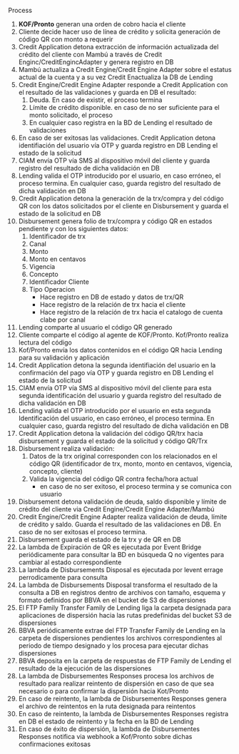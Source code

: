 Process
1. **KOF/Pronto** generan una orden de cobro hacia el cliente
1. Cliente decide hacer uso de línea de crédito y solicita generación de código QR con monto a requerir
1. Credit Application detona extracción de información actualizada del crédito del cliente con Mambú a través de Credit Enginc/CreditEngincAdapter y genera registro en DB
1. Mambú actualiza a Credit Engine/Credit Engine Adapter sobre el estatus actual de la cuenta y a su vez Credit Enactualiza la DB de Lending
1. Credit Engine/Credit Engine Adapter responde a Credit Application con el resultado de las validaciones y guarda en DB el resultado:
    1. Deuda. En caso de existir, el proceso termina
    2. Límite de crédito disponible. en caso de no ser suficiente para el monto solicitado, el proceso
    3. En cualquier caso registra en la BD de Lending el resultado de validaciones
1. En caso de ser exitosas las validaciones. Credit Application detona identifiación del usuario vía OTP y guarda registro en DB Lending el estado de la solicitud
1. CIAM envía OTP vía SMS al dispositivo móvil del cliente y guarda registro del resultado de dicha validación en DB
1. Lending valida el OTP introducido por el usuario, en caso erróneo, el proceso termina. En cualquier caso, guarda registro del resultado de dicha validación en DB
1. Credit Application detona la generación de la trx/compra y del código QR con los datos solicitados por el cliente en Disbursement y guarda el estado de la solicitud en DB
1. Disbursement genera folio de trx/compra y código QR en estados pendiente y con los siguientes datos:
    1. Identificador de trx
    2. Canal
    3. Monto
    4. Monto en centavos
    5. Vigencia
    6. Concepto
    7. Identificador Cliente
    8. Tipo Operacion
        - Hace registro en DB de estado y datos de trx/QR
        - Hace registro de la relación de trx hacia el cliente
        - Hace registro de la relación de trx hacia el catalogo de cuenta clabe por canal
1. Lending comparte al usuario el código QR generado
1. Cliente comparte el código al agente de KOF/Pronto. Kof/Pronto realiza lectura del código
1. Kof/Pronto envía los datos contenidos en el código QR hacia Lending para su validación y aplicación
1. Credit Application detona la segunda identifiación del usuario en la confirmación del pago vía OTP y guarda registro en DB Lending el estado de la solicitud
1. CIAM envía OTP vía SMS al dispositivo móvil del cliente para esta segunda identificación del usuario y guarda registro del resultado de dicha validación en DB
1. Lending valida el OTP introducido por el usuario en esta segunda Identificación del usuario, en caso erróneo, el proceso termina. En cualquier caso, guarda registro del resultado de dicha validación en
DB
1. Credit Application detona la validación del código QR/trx hacia disbursement y guarda el estado de la solicitud y código QR/Trx
1. Disbursement realiza validación:
    1. Datos de la trx original corresponden con los relacionados en el código QR (identificador de trx, monto, monto en centavos, vigencia, concepto, cliente)
    2. Valida la vigencia del código QR contra fecha/hora actual
        - en caso de no ser exitoso, el proceso termina y se comunica con usuario
1. Disbursement detona validación de deuda, saldo disponible y límite de crédito del cliente via Credit Engine/Credit Engine Adapter/Mambú
1. Credit Engine/Credit Engine Adapter realiza validación de deuda, límite de crédito y saldo. Guarda el resultado de las validaciones en DB. En caso de no ser exitosas el proceso termina.
1. Disbursement guarda el estado de la trx y de QR en DB
1. La lambda de Expiración de QR es ejecutada por Event Bridge periódicamente para consultar la BD en búsqueda Q no vigentes para cambiar al estado correspondiente
1. La lambda de Disbursements Disposal es ejecutada por levent errage perrodicamente para consulta
1. La lambda de Disbursements Disposal transforma el resultado de la consulta a DB en registros dentro de archivos con tamaño, esquema y formato definidos por BBVA en el bucket de S3 de dispersiones
1. El FTP Family Transfer Family de Lending liga la carpeta designada para aplicaciones de dispersión hacia las rutas predefinidas del bucket S3 de dispersiones
1. BBVA periódicamente extrae del FTP Transfer Family de Lending en la carpeta de dispersiones pendientes los archivos correspondientes al periodo de tiempo designado y los procesa para ejecutar
dichas dispersiones
1. BBVA deposita en la carpeta de respuestas de FTP Family de Lending el resultado de la ejecución de las dispersiones
1. La lambda de Disbursementes Responses procesa los archivos de resultado para realizar reintento de dispersión en caso de que sea necesario o para confirmar la dispersión hacia Kot/Pronto
1. En caso de reintento, la lambda de Disbursementes Responses genera el archivo de reintentos en la ruta designada para reintentos
1. En caso de reintento, la lambda de Disbursementes Responses registra en DB el estado de reintento y la fecha en la BD de Lending
1. En caso de éxito de dispersión, la lambda de Disbursementes Responses notifica via webhook a Kof/Pronto sobre dichas confirmaciones exitosas
